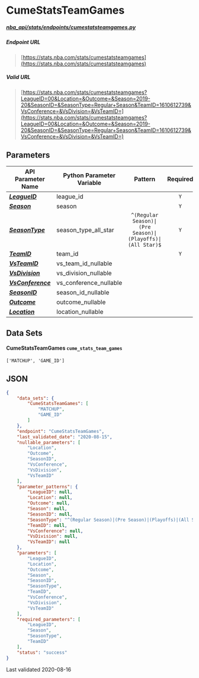 # CumeStatsTeamGames
##### [nba_api/stats/endpoints/cumestatsteamgames.py](https://github.com/swar/nba_api/blob/master/src/nba_api/stats/endpoints/cumestatsteamgames.py)

##### Endpoint URL
>[https://stats.nba.com/stats/cumestatsteamgames](https://stats.nba.com/stats/cumestatsteamgames)

##### Valid URL
>[https://stats.nba.com/stats/cumestatsteamgames?LeagueID=00&Location=&Outcome=&Season=2019-20&SeasonID=&SeasonType=Regular+Season&TeamID=1610612739&VsConference=&VsDivision=&VsTeamID=](https://stats.nba.com/stats/cumestatsteamgames?LeagueID=00&Location=&Outcome=&Season=2019-20&SeasonID=&SeasonType=Regular+Season&TeamID=1610612739&VsConference=&VsDivision=&VsTeamID=)

## Parameters
| API Parameter Name                                                                                                      | Python Parameter Variable |                          Pattern                           | Required | Nullable |
|-------------------------------------------------------------------------------------------------------------------------|---------------------------|:----------------------------------------------------------:|:--------:|:--------:|
| [_**LeagueID**_](https://github.com/swar/nba_api/blob/master/docs/nba_api/stats/library/parameters.md#LeagueID)         | league_id                 |                                                            |   `Y`    |          | 
| [_**Season**_](https://github.com/swar/nba_api/blob/master/docs/nba_api/stats/library/parameters.md#Season)             | season                    |                                                            |   `Y`    |          | 
| [_**SeasonType**_](https://github.com/swar/nba_api/blob/master/docs/nba_api/stats/library/parameters.md#SeasonType)     | season_type_all_star      | `^(Regular Season)\|(Pre Season)\|(Playoffs)\|(All Star)$` |   `Y`    |          | 
| [_**TeamID**_](https://github.com/swar/nba_api/blob/master/docs/nba_api/stats/library/parameters.md#TeamID)             | team_id                   |                                                            |   `Y`    |          | 
| [_**VsTeamID**_](https://github.com/swar/nba_api/blob/master/docs/nba_api/stats/library/parameters.md#VsTeamID)         | vs_team_id_nullable       |                                                            |          |   `Y`    | 
| [_**VsDivision**_](https://github.com/swar/nba_api/blob/master/docs/nba_api/stats/library/parameters.md#VsDivision)     | vs_division_nullable      |                                                            |          |   `Y`    | 
| [_**VsConference**_](https://github.com/swar/nba_api/blob/master/docs/nba_api/stats/library/parameters.md#VsConference) | vs_conference_nullable    |                                                            |          |   `Y`    | 
| [_**SeasonID**_](https://github.com/swar/nba_api/blob/master/docs/nba_api/stats/library/parameters.md#SeasonID)         | season_id_nullable        |                                                            |          |   `Y`    | 
| [_**Outcome**_](https://github.com/swar/nba_api/blob/master/docs/nba_api/stats/library/parameters.md#Outcome)           | outcome_nullable          |                                                            |          |   `Y`    | 
| [_**Location**_](https://github.com/swar/nba_api/blob/master/docs/nba_api/stats/library/parameters.md#Location)         | location_nullable         |                                                            |          |   `Y`    | 

## Data Sets
#### CumeStatsTeamGames `cume_stats_team_games`
```text
['MATCHUP', 'GAME_ID']
```


## JSON
```json
{
    "data_sets": {
        "CumeStatsTeamGames": [
            "MATCHUP",
            "GAME_ID"
        ]
    },
    "endpoint": "CumeStatsTeamGames",
    "last_validated_date": "2020-08-15",
    "nullable_parameters": [
        "Location",
        "Outcome",
        "SeasonID",
        "VsConference",
        "VsDivision",
        "VsTeamID"
    ],
    "parameter_patterns": {
        "LeagueID": null,
        "Location": null,
        "Outcome": null,
        "Season": null,
        "SeasonID": null,
        "SeasonType": "^(Regular Season)|(Pre Season)|(Playoffs)|(All Star)$",
        "TeamID": null,
        "VsConference": null,
        "VsDivision": null,
        "VsTeamID": null
    },
    "parameters": [
        "LeagueID",
        "Location",
        "Outcome",
        "Season",
        "SeasonID",
        "SeasonType",
        "TeamID",
        "VsConference",
        "VsDivision",
        "VsTeamID"
    ],
    "required_parameters": [
        "LeagueID",
        "Season",
        "SeasonType",
        "TeamID"
    ],
    "status": "success"
}
```

Last validated 2020-08-16